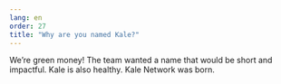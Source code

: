```yaml
---
lang: en
order: 27
title: "Why are you named Kale?"
---
```


We’re green money! The team wanted a name that would be short and impactful. Kale is also healthy. Kale Network was born.
